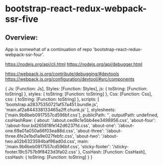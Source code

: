 # bootstrap-react-redux-webpack-ssr-five

## Overview:

App is somewhat of a continuation of repo 'bootstrap-react-redux-webpack-ssr-four'.

https://nodejs.org/api/cli.html
https://nodejs.org/api/debugger.html

https://webpack.js.org/contribute/debugging/#devtools
https://webpack.js.org/configuration/devtool/#src/components

{
  Js: [Function: Js],
  Styles: [Function: Styles],
  js: {
      toString: [Function: toString]
  },
  styles: {
      toString: [Function: toString]
  },
  Css: [Function: Css],
  css: {
      toString: [Function: toString]
  },
  scripts: [
    'bootstrap.a28375350721af57a451.bundle.js', 
    'main.af2a844338133465a2ff.chunk.js'
  ],
  stylesheets: ['main.9b6beb0917557cd596bf.css'],
  publicPath: '',
  outputPath: undefined,
  cssHashRaw: {
      about: '/about.ced8c1e5bb4ee3498956.css',
      'about-four': '/about-four.bd265818fe142d6237fd.css',
      'about-one': '/about-one.69a01a050a66f03ea88d.css',
      'about-three': '/about-three.6fe2e1bd1a9e027febfc.css',
      'about-two': '/about-two.a02b6323594baf96ad0d.css',
      main: '/main.9b6beb0917557cd596bf.css',
      'sticky-footer': '/sticky-footer.19c5757b9f8423d3fa02.css'
  },
  CssHash: [Function: CssHash],
  cssHash: {
      toString: [Function: toString]
  }
}
